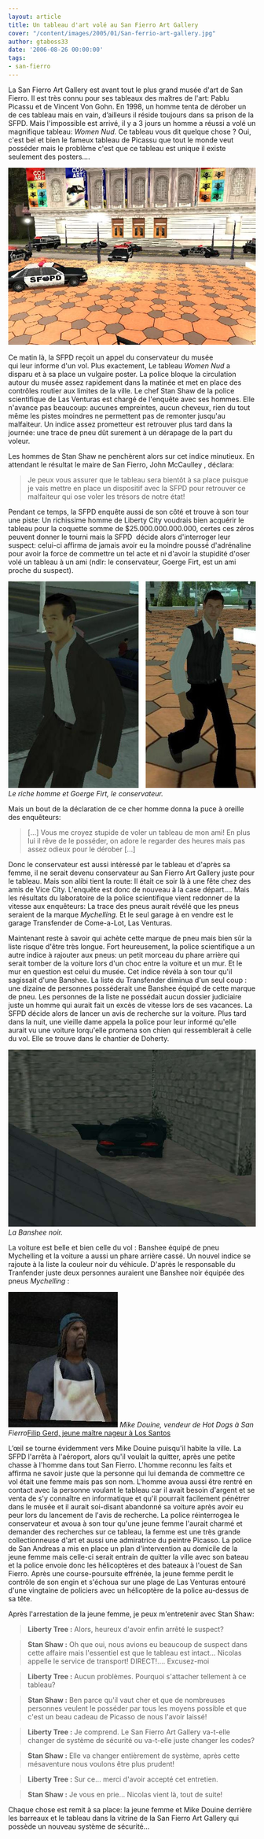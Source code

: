 ```yaml
---
layout: article
title: Un tableau d'art volé au San Fierro Art Gallery
cover: "/content/images/2005/01/San-ferrio-art-gallery.jpg"
author: gtaboss33
date: '2006-08-26 00:00:00'
tags:
- san-fierro
---
```


La San Fierro Art Gallery est avant tout&nbsp;le plus grand musée d'art de San Fierro. Il est très connu pour ses tableaux des maîtres de l'art: Pablu Picassu et de Vincent Von Gohn. En 1998, un homme tenta de dérober un de ces tableau mais en vain, d’ailleurs il réside toujours dans sa prison de la SFPD. Mais l'impossible est arrivé, il y a 3 jours un homme a réussi a volé un magnifique tableau: _Women Nud._ Ce tableau vous dit quelque chose ? Oui, c'est bel et bien le fameux tableau de Picassu que tout le monde veut posséder mais le problème c'est que ce tableau est unique il existe seulement des posters....

![](/content/images/2005/01/inter-SF-art-gall.jpg)

Ce matin là, la SFPD reçoit un appel du conservateur du&nbsp;musée qui&nbsp;leur&nbsp;informe d'un vol. Plus exactement, Le tableau _Women Nud_ a disparu et&nbsp;à sa place un vulgaire poster. La police bloque la circulation autour du musée assez rapidement&nbsp;dans la matinée&nbsp;et met en place des contrôles routier aux limites de la ville. Le chef Stan Shaw de la police scientifique de Las Venturas est chargé de l'enquête avec ses hommes. Elle n'avance pas beaucoup: aucunes empreintes, aucun cheveux, rien du tout même les pistes moindres ne permettent pas de remonter jusqu'au malfaiteur. Un indice assez prometteur est retrouver plus tard dans la journée: une trace de pneu dût surement à un dérapage de la part du voleur.

Les hommes de Stan Shaw ne penchèrent alors sur cet indice minutieux.&nbsp;En attendant le résultat le maire de San Fierro,&nbsp;John McCaulley , déclara:

> Je peux vous assurer que le tableau sera bientôt&nbsp;à sa place puisque je vais mettre en place un dispositif avec la SFPD pour retrouver ce malfaiteur qui ose voler les trésors de notre état!

Pendant ce temps, la SFPD enquête aussi&nbsp;de son côté et trouve à son tour une piste: Un richissime homme de Liberty City voudrais bien acquérir le tableau pour la coquette somme de $25.000.000.000.000, certes ces zéros peuvent donner le tourni mais la SFPD&nbsp; décide alors d'interroger leur suspect: celui-ci affirma de jamais avoir eu la moindre poussé d'adrénaline pour avoir la force de commettre un tel acte et ni d'avoir la stupidité d'oser volé un tableau à un ami (ndlr: le conservateur, Goerge Firt, est un ami proche du suspect).

![Le riche homme et Goerge Firt, le conservateur.](/content/images/2005/01/rich-homm_-_conservateur.jpg)
_Le riche homme et Goerge Firt, le conservateur._

Mais un bout de la déclaration de ce cher homme donna la puce à oreille des enquêteurs:

> [...] Vous me croyez stupide de voler un tableau de mon ami! En plus lui il rêve de le posséder, on adore le regarder des heures mais pas assez odieux pour le dérober [...]

Donc le conservateur est aussi intéressé par le tableau et d'après sa femme, il ne serait devenu conservateur au San Fierro Art Gallery juste pour le tableau. Mais son alibi tient la route: Il était ce soir là à une fête&nbsp;chez des amis de Vice City. L'enquête est donc de nouveau à la case départ.... Mais les résultats du laboratoire de la police scientifique vient redonner de la vitesse aux enquêteurs: La trace des pneus aurait révélé que les pneus seraient de la marque&nbsp;_Mychelling._ Et le seul garage&nbsp;à en vendre est le garage Transfender de Come-a-Lot, Las Venturas.

Maintenant reste à savoir qui achète cette marque de pneu mais bien sûr la liste risque d'être très longue. Fort heureusement, la police scientifique a un autre indice&nbsp;à rajouter aux pneus: un petit morceau du phare arrière&nbsp;qui serait tomber de la voiture lors d'un&nbsp;choc entre la voiture et un mur. Et le mur en question est celui du musée. Cet indice révéla à son tour qu'il sagissait d'une Banshee. La liste du Transfender diminua d'un seul coup : une dizaine de personnes posséderait une Banshee équipé de cette marque de pneu. Les personnes de la liste ne possédait aucun dossier judiciaire juste un homme qui aurait fait un excès de vitesse lors de ses vacances. La SFPD décide alors de lancer un avis de recherche sur la voiture. Plus tard dans la nuit, une vieille dame appela la police pour leur informé qu'elle aurait vu une voiture lorqu'elle promena son chien&nbsp;qui ressemblerait à celle du vol. Elle se trouve&nbsp;dans le chantier de Doherty.

![La Banshee noir.](/content/images/2005/01/banshee_-_noir.jpg)
_La Banshee noir._

La voiture est belle et bien celle du vol : Banshee équipé de pneu Mychelling et la voiture a aussi un phare arrière cassé. Un nouvel indice se rajoute à la liste la couleur noir du véhicule. D'après le responsable du Tranfender juste deux personnes auraient une Banshee noir équipée des pneus _Mychelling_ :

![Mike Douine, vendeur de Hot Dogs à San Fierro](/content/images/2005/01/vendeur_hot-dog.jpg)
_Mike Douine, vendeur de Hot Dogs à San Fierro_[Filip Gerd, jeune maître nageur à Los Santos](/content/images/2005/01/maitre_nageur.jpg)

L’œil se tourne évidemment vers Mike Douine puisqu'il habite la ville. La SFPD l'arrêta à l'aéroport, alors qu'il voulait&nbsp;la quitter,&nbsp;après une petite chasse à l'homme dans tout San Fierro. L'homme reconnu les faits et affirma ne savoir juste que la personne qui lui demanda de commettre ce vol était une femme mais pas son nom. L'homme avoua aussi être rentré en contact avec la personne voulant le tableau car il avait besoin d'argent et se venta de s'y connaître en informatique et qu'il pourrait facilement pénétrer dans le musée et il aurait soi-disant abandonné sa voiture après avoir eu peur lors du lancement de l'avis de recherche. La police réinterrogea le conservateur et avoua à son tour qu'une jeune femme l'aurait charmé et demander des recherches sur ce tableau, la femme est une très grande collectionneuse d'art et aussi une admiratrice du peintre Picasso. La police de San Andreas a mis en place un plan d'intervention au domicile de la jeune femme mais celle-ci serait entrain de quitter la ville avec son bateau et la police envoie donc les hélicoptères et des bateaux à l'ouest de San Fierro. Après une course-poursuite effrénée, la jeune femme perdit le contrôle de son engin et s'échoua sur une plage de Las Venturas&nbsp;entouré d'une vingtaine de policiers avec un hélicoptère de la police au-dessus de sa tête.

Après l'arrestation de la jeune femme, je peux m'entretenir avec Stan Shaw:

> **Liberty Tree :** Alors, heureux d'avoir enfin arrêté le suspect?

> **Stan Shaw :** Oh que oui, nous avions eu beaucoup de suspect dans cette affaire mais l'essentiel est que le tableau est intact...&nbsp;Nicolas appelle le service de transport! DIRECT!.... Excusez-moi

> **Liberty Tree :** Aucun problèmes. Pourquoi s'attacher tellement à ce tableau?

> **Stan Shaw :** Ben parce qu'il vaut cher et que de nombreuses personnes veulent le posséder par tous les moyens possible&nbsp;et que c'est un&nbsp;beau cadeau de Picasso de nous l'avoir laissé!

> **Liberty Tree :** Je comprend. Le San Fierro Art Gallery va-t-elle changer de système de sécurité ou va-t-elle juste changer les codes?

> **Stan Shaw :** Elle va changer entièrement de système, après cette mésaventure nous voulons être plus prudent!

> **Liberty Tree :** Sur ce... merci d'avoir accepté cet entretien.

> **Stan Shaw :** Je vous en prie...&nbsp;Nicolas vient là, tout de suite!

Chaque chose&nbsp;est remit&nbsp;à sa place: la jeune femme et Mike Douine&nbsp;derrière les barreaux et le tableau dans la vitrine de la&nbsp;San Fierro Art Gallery qui possède un nouveau système de sécurité...